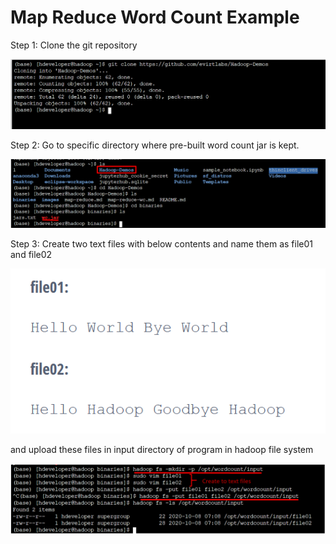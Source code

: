 # Map Reduce Word Count Example 

Step 1: Clone the git repository 

![Alt text](/images/WC_Screenshot_1.png?raw=true "hadoop MR example")

Step 2: Go to specific directory where pre-built word count jar is kept. 

![Alt text](/images/WC_Screenshot_2.png?raw=true "hadoop MR example")

Step 3: Create two text files with below contents and name them as file01 and file02

![Alt text](/images/WC_Screenshot_4.png?raw=true "hadoop MR example")

and upload these files in input directory of program in hadoop file system

![Alt text](/images/WC_Screenshot_3.png?raw=true "hadoop MR example")
